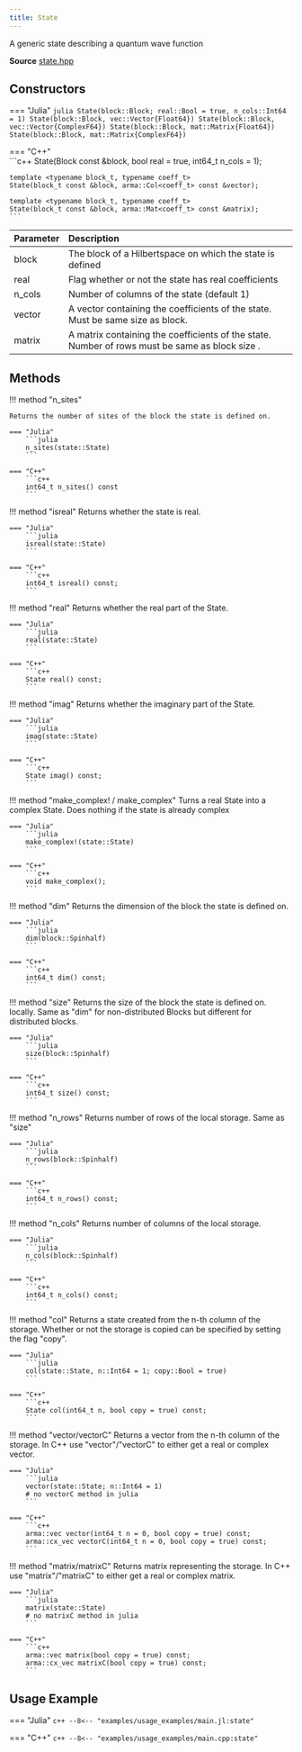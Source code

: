 ```yaml
---
title: State
---
```


A generic state describing a quantum wave function

**Source** [state.hpp](https://github.com/awietek/xdiag/blob/main/xdiag/states/state.hpp)

## Constructors

=== "Julia"
	```julia
	State(block::Block; real::Bool = true, n_cols::Int64 = 1)
	State(block::Block, vec::Vector{Float64})
	State(block::Block, vec::Vector{ComplexF64})
	State(block::Block, mat::Matrix{Float64})
	State(block::Block, mat::Matrix{ComplexF64})
	```

=== "C++"	
	```c++
    State(Block const &block, bool real = true, int64_t n_cols = 1);
	
	template <typename block_t, typename coeff_t>
	State(block_t const &block, arma::Col<coeff_t> const &vector);
	
	template <typename block_t, typename coeff_t>
	State(block_t const &block, arma::Mat<coeff_t> const &matrix);
	```

| Parameter | Description                                                                                    |   |
|:----------|:-----------------------------------------------------------------------------------------------|---|
| block     | The block of a Hilbertspace on which the state is defined                                      |   |
| real      | Flag whether or not the state has real coefficients                                            |   |
| n_cols    | Number of columns of the state (default 1)                                                     |   |
| vector    | A vector containing the coefficients of the state. Must be same size as block.                 |   |
| matrix    | A matrix containing the coefficients of the state. Number of rows must be same as block size . |   |


## Methods

!!! method "n_sites"

	Returns the number of sites of the block the state is defined on.

	=== "Julia"
		```julia
		n_sites(state::State)
		```

	=== "C++"	
		```c++
		int64_t n_sites() const
		```

!!! method "isreal"
	Returns whether the state is real.
	
	=== "Julia"
		```julia
	    isreal(state::State)
		```

	=== "C++"	
		```c++
		int64_t isreal() const;
		```

!!! method "real"
	Returns whether the real part of the State.
	
	=== "Julia"
		```julia
	    real(state::State)
		```

	=== "C++"	
		```c++
		State real() const;
		```

!!! method "imag"
	Returns whether the imaginary part of the State.
	
	=== "Julia"
		```julia
	    imag(state::State)
		```

	=== "C++"	
		```c++
		State imag() const;
		```
		
!!! method "make_complex! / make_complex"
	Turns a real State into a complex State. Does nothing if the state is already complex
	
	=== "Julia"
		```julia
	    make_complex!(state::State)
		```

	=== "C++"	
		```c++
		void make_complex();
		```


!!! method "dim"
	Returns the dimension of the block the state is defined on.

	=== "Julia"
		```julia
		dim(block::Spinhalf)
		```

	=== "C++"	
		```c++
		int64_t dim() const;
		```


!!! method "size"
	Returns the size of the block  the state is defined on. locally. Same as "dim" for non-distributed Blocks but different for distributed blocks.

	=== "Julia"
		```julia
		size(block::Spinhalf)
		```

	=== "C++"	
		```c++
		int64_t size() const;
		```

!!! method "n_rows"
	Returns number of rows of the local storage. Same as "size"

	=== "Julia"
		```julia
		n_rows(block::Spinhalf)
		```

	=== "C++"	
		```c++
		int64_t n_rows() const;
		```
		
!!! method "n_cols"
	Returns number of columns of the local storage.

	=== "Julia"
		```julia
		n_cols(block::Spinhalf)
		```

	=== "C++"	
		```c++
		int64_t n_cols() const;
		```

!!! method "col"
	Returns a state created from the n-th column of the storage. Whether or not the storage is copied can be specified by setting the flag "copy".

	=== "Julia"
		```julia
		col(state::State, n::Int64 = 1; copy::Bool = true)
		```

	=== "C++"	
		```c++
		State col(int64_t n, bool copy = true) const;
		```

!!! method "vector/vectorC"
	Returns a vector from the n-th column of the storage. In C++ use "vector"/"vectorC" to either get a real or complex vector.

	=== "Julia"
		```julia
		vector(state::State; n::Int64 = 1)
		# no vectorC method in julia
		```

	=== "C++"	
		```c++
		arma::vec vector(int64_t n = 0, bool copy = true) const;
		arma::cx_vec vectorC(int64_t n = 0, bool copy = true) const;
		```

!!! method "matrix/matrixC"
	Returns matrix representing the storage. In C++ use "matrix"/"matrixC" to either get a real or complex matrix.

	=== "Julia"
		```julia
		matrix(state::State)
		# no matrixC method in julia
		```

	=== "C++"	
		```c++
		arma::vec matrix(bool copy = true) const;
		arma::cx_vec matrixC(bool copy = true) const;
		```


## Usage Example

=== "Julia"
	```c++
	--8<-- "examples/usage_examples/main.jl:state"
	```

=== "C++"
	```c++
	--8<-- "examples/usage_examples/main.cpp:state"
	```

